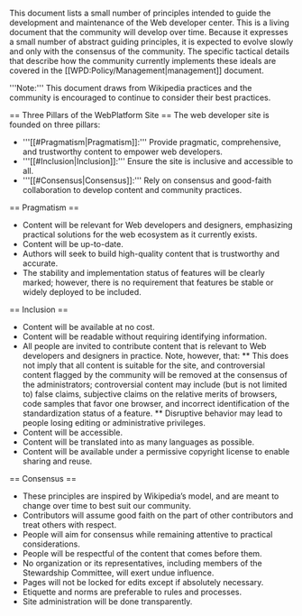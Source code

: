 This document lists a small number of principles intended to guide the development and maintenance of the Web developer center. This is a living document that the community will develop over time. Because it expresses a small number of abstract guiding principles, it is expected to evolve slowly and only with the consensus of the community. The specific tactical details that describe how the community currently implements these ideals are covered in the [[WPD:Policy/Management|management]] document.

'''Note:''' This document draws from Wikipedia practices and the community is encouraged to continue to consider their best practices.

== Three Pillars of the WebPlatform Site ==
The web developer site is founded on three pillars:
* '''[[#Pragmatism|Pragmatism]]:''' Provide pragmatic, comprehensive, and trustworthy content to empower web developers.
* '''[[#Inclusion|Inclusion]]:''' Ensure the site is inclusive and accessible to all.
* '''[[#Consensus|Consensus]]:''' Rely on consensus and good-faith collaboration to develop content and community practices.

== Pragmatism ==
* Content will be relevant for Web developers and designers, emphasizing practical solutions for the web ecosystem as it currently exists.
* Content will be up-to-date.
* Authors will seek to build high-quality content that is trustworthy and accurate.
* The stability and implementation status of features will be clearly marked; however, there is no requirement that features be stable or widely deployed to be included.

== Inclusion == 
* Content will be available at no cost.
* Content will be readable without requiring identifying information.
* All people are invited to contribute content that is relevant to Web developers and designers in practice. Note, however, that:
** This does not imply that all content is suitable for the site, and controversial content flagged by the community will be removed at the consensus of the administrators; controversial content may include (but is not limited to) false claims, subjective claims on the relative merits of browsers, code samples that favor one browser, and incorrect identification of the standardization status of a feature.
** Disruptive behavior may lead to people losing editing or administrative privileges.
* Content will be accessible.
* Content will be translated into as many languages as possible.
* Content will be available under a permissive copyright license to enable sharing and reuse.

== Consensus ==
* These principles are inspired by Wikipedia’s model, and are meant to change over time to best suit our community.
* Contributors will assume good faith on the part of other contributors and treat others with respect.
* People will aim for consensus while remaining attentive to practical considerations.
* People will be respectful of the content that comes before them.
* No organization or its representatives, including members of the Stewardship Committee, will exert undue influence.
* Pages will not be locked for edits except if absolutely necessary.
* Etiquette and norms are preferable to rules and processes.
* Site administration will be done transparently.
